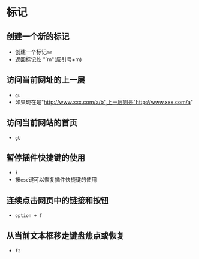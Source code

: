 # 标记
## 创建一个新的标记
* 创建一个标记`mm`
* 返回标记处 "`m"(反引号+m)

## 访问当前网址的上一层
* `gu`
* 如果现在是"http://www.xxx.com/a/b",上一层则是"http://www.xxx.com/a"

## 访问当前网站的首页
* `gU`

## 暂停插件快捷键的使用
* `i`
* 按`esc`键可以恢复插件快捷键的使用

## 连续点击网页中的链接和按钮
* `option + f`

## 从当前文本框移走键盘焦点或恢复
* `f2`



